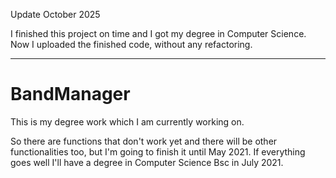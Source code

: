 Update October 2025

I finished this project on time and I got my degree in Computer Science. Now I uploaded the finished code, without any refactoring.

---------------------------------------------------

# BandManager
This is my degree work which I am currently working on.

So there are functions that don't work yet and there will be other functionalities too,
but I'm going to finish it until May 2021. 
If everything goes well I'll have a degree in Computer Science Bsc in July 2021.
